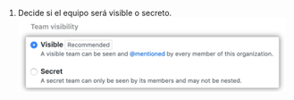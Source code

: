 1. Decide si el equipo será visible o secreto. ![Opciones de visibilidad que incluyen secreto y visible](/assets/images/help/teams/new-team-visibility.png)
